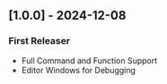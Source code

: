 ## [1.0.0] - 2024-12-08
### First Releaser
- Full Command and Function Support
- Editor Windows for Debugging